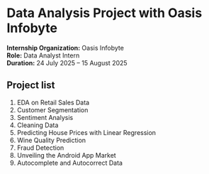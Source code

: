 #  **Data Analysis Project with Oasis Infobyte**

**Internship Organization:** Oasis Infobyte  
**Role:** Data Analyst Intern  
**Duration:** 24 July 2025 – 15 August 2025

## Project list

1. EDA on Retail Sales Data  
2. Customer Segmentation  
3. Sentiment Analysis  
4. Cleaning Data  
5. Predicting House Prices with Linear Regression  
6. Wine Quality Prediction  
7. Fraud Detection  
8. Unveiling the Android App Market  
9. Autocomplete and Autocorrect Data  
